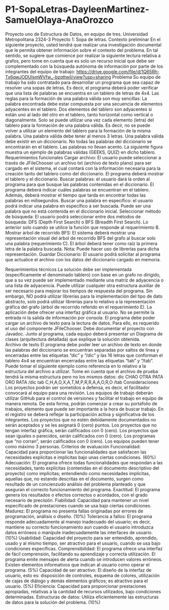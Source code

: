 # P1-SopaLetras-DayleenMartinez-SamuelOlaya-AnaOrozco
Proyecto uno de Estructura de Datos, en equipo de tres. Universidad Metropolitana 2324-3
Proyecto 1: Sopa de letras.
Contexto preliminar
En el siguiente proyecto, usted tendrá que realizar una investigación documental que le permita obtener información sobre el contexto del problema. En tal sentido, se sugiere que comience por realizar la siguiente lectura relativa a grafos, pero tome en cuenta que es solo un recurso inicial que debe ser complementado con la búsqueda autónoma de información por parte de los integrantes del equipo de trabajo:
https://drive.google.com/file/d/1Q65Rh-Tx6qwJODUlsmWVfw_-bzqttwiI/view?usp=sharing
Problema
Su equipo de trabajo ha sido contratado para desarrollar un programa que sea capaz de resolver una sopas de letras. Es decir, el programa deberá poder verificar que una lista de palabras se encuentra en un tablero de letras de 4x4. Las reglas para la formación de una palabra válida son muy sencillas:
La palabra encontrada debe estar compuesta por una secuencia de elementos adyacentes en el tablero. Dos elementos del tablero son adyacentes si están uno al lado del otro en el tablero, tanto horizontal como vertical o diagonalmente. 
Solo se puede utilizar una vez cada elemento (letra) del tablero para la formación de una palabra válida. Es decir, no se puede volver a utilizar un elemento del tablero para la formación de la misma palabra. 
Una palabra válida debe tener al menos 3 letras.
Una palabra válida debe existir en un diccionario.
No todas las palabras del diccionario se encontrarán en el tablero.
Las palabras no llevan acento.
	La siguiente figura muestra un ejemplo de palabras válidas (GEEKS, QUIZ) en dicho tablero.
Requerimientos funcionales
Cargar archivo:   El usuario puede seleccionar a través de JFileChooser un archivo txt (archivo de texto plano) para ser cargado en el sistema, el cual contará con la información necesaria para la creación tanto del tablero como del diccionario. El programa deberá mostrar el tablero y el diccionario.
Buscar palabras: el usuario dará la orden al programa para que busque las palabras contenidas en el diccionario. El programa deberá indicar cuáles palabras se encuentran en el tablero. Además, deberá mostrar el tiempo que tarda en encontrar todas las palabras en milisegundos.
Buscar una palabra en específico: el usuario podrá indicar una palabra en específico a ser buscada. Puede ser una palabra que no está contenida en el diccionario inicial. 
Seleccionar método de búsqueda: El usuario podrá seleccionar entre dos métodos de búsqueda: DFS  (Depth First Search) o BFS (Breadth First Search). Lo anterior solo cuando se utilice la función que responde al requerimiento B.
Mostrar árbol de recorrido BFS: El sistema deberá mostrar una representación visual del árbol de recorrido BFS del grafo al buscar solo una palabra (requerimiento C). El árbol deberá tener como raíz la primera letra de la palabra buscada. Nota: Puede hacer uso de librerías para dicha representación.
Guardar Diccionario: El usuario podrá solicitar al programa que actualice el archivo con los datos del diccionario cargado en memoria.



Requerimientos técnicos
La solución debe ser implementada (específicamente el denominado tablero) con base en un grafo no dirigido, que a su vez puede ser implementado mediante una matriz de adyacencia o una lista de adyacencia.
Puede utilizar cualquier otra estructura auxiliar de ser necesario para mejorar los tiempos de respuesta del programa. Sin embargo, NO podrá utilizar librerías para la implementación del tipo de dato abstracto, solo podrá utilizar librerías para lo relativo a la representación gráfica del grafo (árbol de recorrido referido en el requerimiento E).
La aplicación debe ofrecer una interfaz gráfica al usuario. No se permite la entrada ni la salida de información por consola.
El programa debe poder cargar un archivo de texto para la lectura de datos. Para ello, es requerido el uso del componente JFileChooser.
Debe documentar el proyecto con Javadoc.
Junto al programa, cada equipo deberá presentar un Diagrama de clases (arquitectura detallada) que explique la solución obtenida.  
Archivo de texto
El programa debe poder leer un archivo de texto en donde las palabras del diccionario se encuentran separadas por saltos de línea y encerradas entre las etiquetas “dic” y “/dic” y las 16 letras que conforman el tablero 4x4 se encuentran encerradas entre las etiquetas “tab” y “/tab”.
Puede tomar el siguiente ejemplo como referencia en lo relativo a la estructura del archivo a utilizar. Tome en cuenta que el archivo de prueba tendrá la misma estructura pero no los mismos datos:
dic
CHAO
OTRA
PATA
ORO
RATA
/dic
tab
C,H,A,O,X,A,T,M,P,R,R,A,A,O,R,O
/tab
Consideraciones
Los proyectos podrán ser sometidos a defensa, es decir, el facilitador convocará al equipo para una revisión.
Los equipos de trabajo deberán utilizar GitHub para el control de versiones y facilitar el trabajo en equipo de manera remota. De esta forma, podrán comenzar a crear su portafolio de trabajos, elemento que puede ser importante a la hora de buscar trabajo. En el registro se deberá reflejar la participación activa y significativa de los integrantes. 
Los proyectos que no estén debidamente documentados no serán aceptados y se les asignará 0 (cero) puntos.
 Los proyectos que no tengan interfaz gráfica, serán calificados con 0 (cero).
Los proyectos que sean iguales o parecidos, serán calificados con 0 (cero).
Los programas que “no corran”, serán calificados con 0 (cero).
Los equipos pueden tener como máximo 3 personas.
Criterios de evaluación
Funcionalidad: Capacidad para proporcionar las funcionalidades que satisfacen las necesidades explícitas e implícitas bajo unas ciertas condiciones. (60%)
Adecuación: El programa ofrece todas funcionalidades que respondan a las necesidades, tanto explícitas (contenidas en el documento descriptivo del proyecto) como implícitas; entendiendo como necesidades implícitas, aquellas que, no estando descritas en el documento, surgen como resultado de un concienzudo análisis del problema planteado y que aseguran el correcto funcionamiento del programa.
Exactitud: El programa genera los resultados o efectos correctos o acordados, con el grado necesario de precisión.
Fiabilidad: Capacidad para mantener un nivel especificado de prestaciones cuando se usa bajo ciertas condiciones.
Madurez: El programa no presenta fallas originadas por errores de programación, análisis o diseño. (10%)
Tolerancia a fallos: El programa responde adecuadamente al manejo inadecuado del usuario; es decir, mantiene su correcto funcionamiento aun cuando el usuario introduzca datos erróneos o manipule inadecuadamente las interfaces de usuario. (10%)
Usabilidad: Capacidad del proyecto para ser entendido, aprendido, usado y al mismo tiempo, ser atractivo para el usuario, cuando se usa bajo condiciones específicas.
Comprensibilidad: El programa ofrece una interfaz de fácil comprensión, facilitando su aprendizaje y correcta utilización. El programa emite mensajes de alerta cuando se introducen valores erróneos. Existen elementos informativos que indican al usuario como operar el programa. (5%)
Capacidad de ser atractivo: El diseño de la interfaz de usuario, esto es: disposición de controles, esquema de colores, utilización de cajas de diálogo y demás elementos gráficos; es atractivo para el usuario. (5%)
Eficiencia: Capacidad para proporcionar prestaciones apropiadas, relativas a la cantidad de recursos utilizados, bajo condiciones determinadas.
Estructuras de datos: Utiliza eficientemente las estructuras de datos para la solución del problema. (10%)
